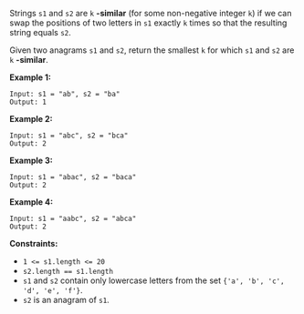 Strings `s1` and `s2` are `k` **-similar** (for some non-negative integer `k`)
if we can swap the positions of two letters in `s1` exactly `k` times so that
the resulting string equals `s2`.

Given two anagrams `s1` and `s2`, return the smallest `k` for which `s1` and
`s2` are `k` **-similar**.



**Example 1:**

    
    
    Input: s1 = "ab", s2 = "ba"
    Output: 1
    

**Example 2:**

    
    
    Input: s1 = "abc", s2 = "bca"
    Output: 2
    

**Example 3:**

    
    
    Input: s1 = "abac", s2 = "baca"
    Output: 2
    

**Example 4:**

    
    
    Input: s1 = "aabc", s2 = "abca"
    Output: 2
    



**Constraints:**

  * `1 <= s1.length <= 20`
  * `s2.length == s1.length`
  * `s1` and `s2` contain only lowercase letters from the set `{'a', 'b', 'c', 'd', 'e', 'f'}`.
  * `s2` is an anagram of `s1`.

